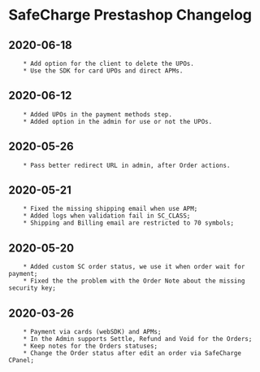 # SafeCharge Prestashop Changelog

## 2020-06-18
```
	* Add option for the client to delete the UPOs.
	* Use the SDK for card UPOs and direct APMs.
```

## 2020-06-12
```
	* Added UPOs in the payment methods step.
	* Added option in the admin for use or not the UPOs.
```

## 2020-05-26
```
	* Pass better redirect URL in admin, after Order actions.
```

## 2020-05-21
```
	* Fixed the missing shipping email when use APM;
	* Added logs when validation fail in SC_CLASS;
	* Shipping and Billing email are restricted to 70 symbols;
```

## 2020-05-20
```
	* Added custom SC order status, we use it when order wait for payment;
	* Fixed the the problem with the Order Note about the missing security key;
```

## 2020-03-26
```
	* Payment via cards (webSDK) and APMs;
	* In the Admin supports Settle, Refund and Void for the Orders;
	* Keep notes for the Orders statuses;
	* Change the Order status after edit an order via SafeCharge CPanel;
```